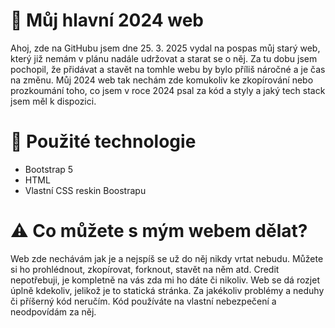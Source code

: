 # 🌅 Můj hlavní 2024 web
Ahoj, zde na GitHubu jsem dne 25. 3. 2025 vydal na pospas můj starý web, který již nemám v plánu nadále udržovat a starat se o něj. Za tu dobu jsem pochopil, že přidávat a stavět na tomhle webu by bylo příliš náročné a je čas na změnu. Můj 2024 web tak nechám zde komukoliv ke zkopírování nebo prozkoumání toho, co jsem v roce 2024 psal za kód a styly a jaký tech stack jsem měl k dispozici.

# 🔧 Použité technologie
- Bootstrap 5
- HTML
- Vlastní CSS reskin Boostrapu

# ⚠️ Co můžete s mým webem dělat?
Web zde nechávám jak je a nejspíš se už do něj nikdy vrtat nebudu. Můžete si ho prohlédnout, zkopírovat, forknout, stavět na něm atd. Credit nepotřebuji, je kompletně na vás zda mi ho dáte či nikoliv. Web se dá rozjet úplně kdekoliv, jelikož je to statická stránka. Za jakékoliv problémy a neduhy či příšerný kód neručím. Kód používáte na vlastní nebezpečení a neodpovídám za něj.
